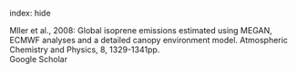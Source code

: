 index: hide

<div class="Citation">

  <div class="Citation-body">
    <div class="Citation-text">Mller et al., 2008: Global isoprene emissions estimated using MEGAN, ECMWF analyses and a detailed canopy environment model. <span class="Article-journal">Atmospheric Chemistry and Physics, </span><span class="Article-volume">8, </span>1329-1341pp.</div>
    <div class="Citation-links">
      <div class="CitationLink" data-href="https://scholar.google.com/scholar?q=Global+isoprene+emissions+estimated+using+MEGAN%2C+ECMWF+analyses+and+a+detailed+canopy+environment+model">
        <div class="CitationLink-icon CitationLink-Scholar"></div>
        <div class="CitationLink-text">Google Scholar</div>
      </div>
    </div>
  </div>
</div>


<div class="Citation-copy">

</div>